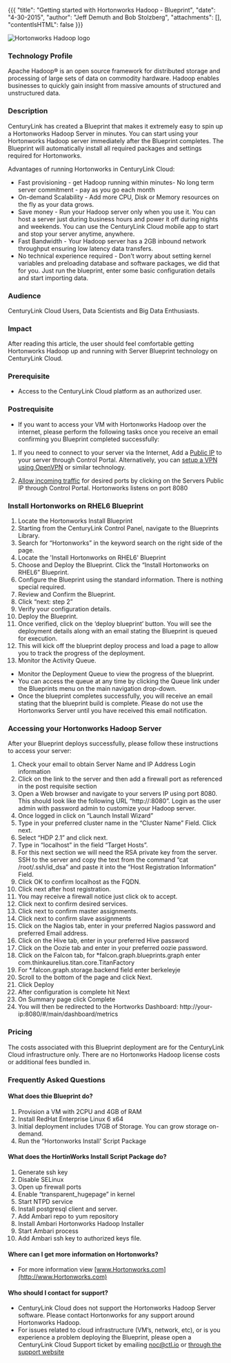 {{{
"title": "Getting started with Hortonworks Hadoop - Blueprint",
"date": "4-30-2015",
"author": "Jeff Demuth and Bob Stolzberg",
"attachments": [],
"contentIsHTML": false
}}}

![Hortonworks Hadoop logo](http://info.hortonworks.com/rs/h2source/images/hortonworks-logo00.jpg)

### Technology Profile
Apache Hadoop® is an open source framework for distributed storage and processing of large sets of data on commodity hardware. Hadoop enables businesses to quickly gain insight from massive amounts of structured and unstructured data.

### Description
CenturyLink has created a Blueprint that makes it extremely easy to spin up a Hortonworks Hadoop Server in minutes. You can start using your Hortonworks Hadoop server immediately after the Blueprint completes. The Blueprint will automatically install all required packages and settings required for Hortonworks.

Advantages of running Hortonworks in CenturyLink Cloud:
- Fast provisioning - get Hadoop running within minutes- No long term server commitment - pay as you go each month
- On-demand Scalability - Add more CPU, Disk or Memory resources on the fly as your data grows.
- Save money - Run your Hadoop server only when you use it. You can host a server just during business hours and power it off during nights and weekends.  You can use the CenturyLink Cloud mobile app to start and stop your server anytime, anywhere.
- Fast Bandwidth - Your Hadoop server has a 2GB inbound network throughput ensuring low latency data transfers.
- No technical experience required - Don't worry about setting kernel variables and preloading database and software packages, we did that for you.  Just run the blueprint, enter some basic configuration details and start importing data.

### Audience
CenturyLink Cloud Users, Data Scientists and Big Data Enthusiasts.

### Impact
After reading this article, the user should feel comfortable getting Hortonworks Hadoop up and running with Server Blueprint technology on CenturyLink Cloud.

### Prerequisite
- Access to the CenturyLink Cloud platform as an authorized user.

### Postrequisite
- If you want to access your VM with Hortonworks Hadoop over the internet, please perform the following tasks once you receive an email confirming you Blueprint completed successfully:

1. If you need to connect to your server via the Internet, Add a [Public IP](../../Network/how-to-add-public-ip-to-virtual-machine.md) to your server through Control Portal. Alternatively, you can [setup a VPN using OpenVPN](../../Network/how-to-configure-client-vpn.md) or similar technology.

2. [Allow incoming traffic](../../Network/how-to-add-public-ip-to-virtual-machine.md) for desired ports by clicking on the Servers Public IP through Control Portal. Hortonworks listens on port 8080

### Install Hortonworks on RHEL6 Blueprint
1.	Locate the Hortonworks Install Blueprint
1.	Starting from the CenturyLink Control Panel, navigate to the Blueprints Library.
2.	Search for “Hortonworks” in the keyword search on the right side of the page.
3.	Locate the 'Install Hortonworks on RHEL6' Blueprint
2.	Choose and Deploy the Blueprint. Click the “Install Hortonworks on RHEL6” Blueprint.
3.	Configure the Blueprint using the standard information. There is nothing special required.
4.	Review and Confirm the Blueprint.
1.	Click “next: step 2”
2.	Verify your configuration details.
5.	Deploy the Blueprint.
1.	Once verified, click on the ‘deploy blueprint’ button. You will see the deployment details along with an email stating the Blueprint is queued for execution.
2.	This will kick off the blueprint deploy process and load a page to allow you to track the progress of the deployment.
6.	Monitor the Activity Queue.

* Monitor the Deployment Queue to view the progress of the blueprint.
* You can access the queue at any time by clicking the Queue link under the Blueprints menu on the main navigation drop-down.
* Once the blueprint completes successfully, you will receive an email stating that the blueprint build is complete. Please do not use the Hortonworks Server until you have received this email notification.

### Accessing your Hortonworks Hadoop Server
After your Blueprint deploys successfully, please follow these instructions to access your server:
1.	Check your email to obtain Server Name and IP Address Login information
2.	Click on the link to the server and then add a firewall port as referenced in the post requisite section
3.	Open a Web browser and navigate to your servers IP using port 8080.  This should look like the following URL “http://<your-ip-here>:8080”.  Login as the user admin with password admin to customize your Hadoop server.
4.	Once logged in click on “Launch Install Wizard”
5.	Type in your preferred cluster name in the “Cluster Name” Field. Click next.
6.	Select “HDP 2.1” and click next.
7.	Type in “localhost” in the field “Target Hosts”.
8.	For this next section we will need the RSA private key from the server.  SSH to the server and copy the text from the command “cat /root/.ssh/id_dsa” and paste it into the “Host Registration Information” Field.
9.	Click OK to confirm localhost as the FQDN.
10.	Click next after host registration.
11.	You may receive a firewall notice just click ok to accept.
12.	Click next to confirm desired services.
13.	Click next to confirm master assignments.
14.	Click next to confirm slave assignments
15.	Click on the Nagios tab, enter in your preferred Nagios password and preferred Email address.
16.	Click on the Hive tab, enter in your preferred Hive password 
17.	Click on the Oozie tab and enter in your preferred oozie password.
18.	 Click on the Falcon tab, for *falcon.graph.blueprints.graph enter com.thinkaurelius.titan.core.TitanFactory
19.	For *.falcon.graph.storage.backend field enter berkeleyje
20.	Scroll to the bottom of the page and click Next.
21.	Click Deploy
22.	After configuration is complete hit Next
23.	On Summary page click Complete
24.	You will then be redirected to the Hortworks Dashboard: http://your-ip:8080/#/main/dashboard/metrics

### Pricing
The costs associated with this Blueprint deployment are for the CenturyLink Cloud infrastructure only.  There are no Hortonworks Hadoop license costs or additional fees bundled in.

### Frequently Asked Questions

#### What does thie Blueprint do?
1.	Provision a VM with 2CPU and 4GB of RAM
2.	Install RedHat Enterprise Linux 6 x64
3.	Initial deployment includes 17GB of Storage.  You can grow storage on-demand.
4.	Run the “Hortonworks Install' Script Package

#### What does the HortinWorks Install Script Package do?
1.	Generate ssh key
2.	Disable SELinux
3.	Open up firewall ports
4.	Enable “transparent_hugepage” in kernel
5.	Start NTPD service
6.	Install postgresql client and server.
7.	Add Ambari repo to yum repository
8.	Install Ambari Hortonworks Hadoop Installer
9.	Start Ambari process
10.	Add Ambari ssh key to authorized keys file.

#### Where can I get more information on Hortonworks?
* For more information view [www.Hortonworks.com](http://www.Hortonworks.com)

#### Who should I contact for support?
* CenturyLink Cloud does not support the Hortonworks Hadoop Server software. Please contact Hortonworks for any support around Hortonworks Hadoop.
* For issues related to cloud infrastructure (VM’s, network, etc), or is you experience a problem deploying the Blueprint, please open a CenturyLink Cloud Support ticket by emailing noc@ctl.io or [through the support website](https://t3n.zendesk.com/tickets/new) 

